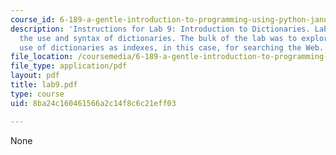 ```yaml
---
course_id: 6-189-a-gentle-introduction-to-programming-using-python-january-iap-2008
description: 'Instructions for Lab 9: Introduction to Dictionaries. Lab 9 covered
  the use and syntax of dictionaries. The bulk of the lab was to explore one common
  use of dictionaries as indexes, in this case, for searching the Web.'
file_location: /coursemedia/6-189-a-gentle-introduction-to-programming-using-python-january-iap-2008/8ba24c160461566a2c14f8c6c21eff03_lab9.pdf
file_type: application/pdf
layout: pdf
title: lab9.pdf
type: course
uid: 8ba24c160461566a2c14f8c6c21eff03

---
```

None